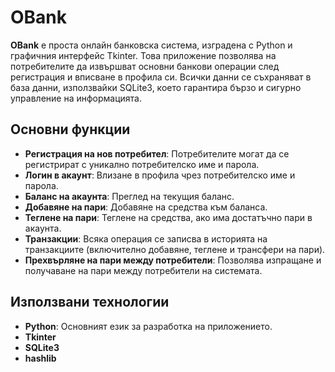 # OBank

**OBank** е проста онлайн банковска система, изградена с Python и графичния интерфейс Tkinter. Това приложение позволява на потребителите да извършват основни банкови операции след регистрация и вписване в профила си. Всички данни се съхраняват в база данни, използвайки SQLite3, което гарантира бързо и сигурно управление на информацията.

## Основни функции

- **Регистрация на нов потребител**: Потребителите могат да се регистрират с уникално потребителско име и парола.
- **Логин в акаунт**: Влизане в профила чрез потребителско име и парола.
- **Баланс на акаунта**: Преглед на текущия баланс.
- **Добавяне на пари**: Добавяне на средства към баланса.
- **Теглене на пари**: Теглене на средства, ако има достатъчно пари в акаунта.
- **Транзакции**: Всяка операция се записва в историята на транзакциите (включително добавяне, теглене и трансфери на пари).
- **Прехвърляне на пари между потребители**: Позволява изпращане и получаване на пари между потребители на системата.

## Използвани технологии

- **Python**: Основният език за разработка на приложението.
- **Tkinter**
- **SQLite3**
- **hashlib**

